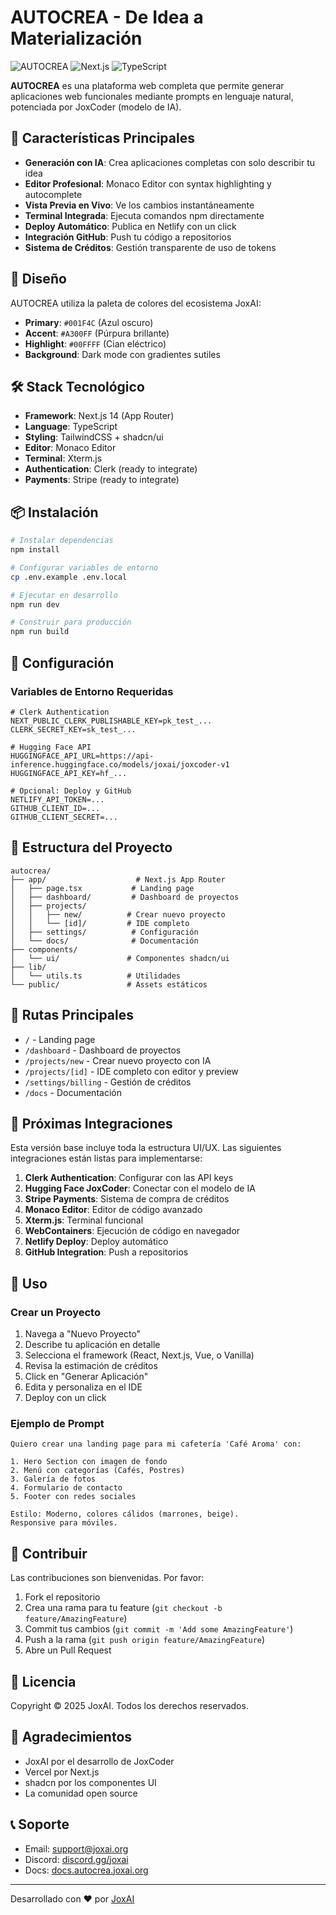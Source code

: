 # AUTOCREA - De Idea a Materialización

![AUTOCREA](https://img.shields.io/badge/AUTOCREA-JoxAI-purple)
![Next.js](https://img.shields.io/badge/Next.js-14-black)
![TypeScript](https://img.shields.io/badge/TypeScript-5-blue)

**AUTOCREA** es una plataforma web completa que permite generar aplicaciones web funcionales mediante prompts en lenguaje natural, potenciada por JoxCoder (modelo de IA).

## 🚀 Características Principales

- **Generación con IA**: Crea aplicaciones completas con solo describir tu idea
- **Editor Profesional**: Monaco Editor con syntax highlighting y autocomplete
- **Vista Previa en Vivo**: Ve los cambios instantáneamente
- **Terminal Integrada**: Ejecuta comandos npm directamente
- **Deploy Automático**: Publica en Netlify con un click
- **Integración GitHub**: Push tu código a repositorios
- **Sistema de Créditos**: Gestión transparente de uso de tokens

## 🎨 Diseño

AUTOCREA utiliza la paleta de colores del ecosistema JoxAI:

- **Primary**: `#001F4C` (Azul oscuro)
- **Accent**: `#A300FF` (Púrpura brillante)
- **Highlight**: `#00FFFF` (Cian eléctrico)
- **Background**: Dark mode con gradientes sutiles

## 🛠️ Stack Tecnológico

- **Framework**: Next.js 14 (App Router)
- **Language**: TypeScript
- **Styling**: TailwindCSS + shadcn/ui
- **Editor**: Monaco Editor
- **Terminal**: Xterm.js
- **Authentication**: Clerk (ready to integrate)
- **Payments**: Stripe (ready to integrate)

## 📦 Instalación

```bash
# Instalar dependencias
npm install

# Configurar variables de entorno
cp .env.example .env.local

# Ejecutar en desarrollo
npm run dev

# Construir para producción
npm run build
```

## 🔧 Configuración

### Variables de Entorno Requeridas

```env
# Clerk Authentication
NEXT_PUBLIC_CLERK_PUBLISHABLE_KEY=pk_test_...
CLERK_SECRET_KEY=sk_test_...

# Hugging Face API
HUGGINGFACE_API_URL=https://api-inference.huggingface.co/models/joxai/joxcoder-v1
HUGGINGFACE_API_KEY=hf_...

# Opcional: Deploy y GitHub
NETLIFY_API_TOKEN=...
GITHUB_CLIENT_ID=...
GITHUB_CLIENT_SECRET=...
```

## 📁 Estructura del Proyecto

```
autocrea/
├── app/                    # Next.js App Router
│   ├── page.tsx           # Landing page
│   ├── dashboard/         # Dashboard de proyectos
│   ├── projects/
│   │   ├── new/          # Crear nuevo proyecto
│   │   └── [id]/         # IDE completo
│   ├── settings/          # Configuración
│   └── docs/              # Documentación
├── components/
│   └── ui/               # Componentes shadcn/ui
├── lib/
│   └── utils.ts          # Utilidades
└── public/               # Assets estáticos
```

## 🎯 Rutas Principales

- `/` - Landing page
- `/dashboard` - Dashboard de proyectos
- `/projects/new` - Crear nuevo proyecto con IA
- `/projects/[id]` - IDE completo con editor y preview
- `/settings/billing` - Gestión de créditos
- `/docs` - Documentación

## 🚧 Próximas Integraciones

Esta versión base incluye toda la estructura UI/UX. Las siguientes integraciones están listas para implementarse:

1. **Clerk Authentication**: Configurar con las API keys
2. **Hugging Face JoxCoder**: Conectar con el modelo de IA
3. **Stripe Payments**: Sistema de compra de créditos
4. **Monaco Editor**: Editor de código avanzado
5. **Xterm.js**: Terminal funcional
6. **WebContainers**: Ejecución de código en navegador
7. **Netlify Deploy**: Deploy automático
8. **GitHub Integration**: Push a repositorios

## 📝 Uso

### Crear un Proyecto

1. Navega a "Nuevo Proyecto"
2. Describe tu aplicación en detalle
3. Selecciona el framework (React, Next.js, Vue, o Vanilla)
4. Revisa la estimación de créditos
5. Click en "Generar Aplicación"
6. Edita y personaliza en el IDE
7. Deploy con un click

### Ejemplo de Prompt

```
Quiero crear una landing page para mi cafetería 'Café Aroma' con:

1. Hero Section con imagen de fondo
2. Menú con categorías (Cafés, Postres)
3. Galería de fotos
4. Formulario de contacto
5. Footer con redes sociales

Estilo: Moderno, colores cálidos (marrones, beige).
Responsive para móviles.
```

## 🤝 Contribuir

Las contribuciones son bienvenidas. Por favor:

1. Fork el repositorio
2. Crea una rama para tu feature (`git checkout -b feature/AmazingFeature`)
3. Commit tus cambios (`git commit -m 'Add some AmazingFeature'`)
4. Push a la rama (`git push origin feature/AmazingFeature`)
5. Abre un Pull Request

## 📄 Licencia

Copyright © 2025 JoxAI. Todos los derechos reservados.

## 🙏 Agradecimientos

- JoxAI por el desarrollo de JoxCoder
- Vercel por Next.js
- shadcn por los componentes UI
- La comunidad open source

## 📞 Soporte

- Email: support@joxai.org
- Discord: [discord.gg/joxai](https://discord.gg/joxai)
- Docs: [docs.autocrea.joxai.org](https://docs.autocrea.joxai.org)

---

Desarrollado con ❤️ por [JoxAI](https://joxai.org)

